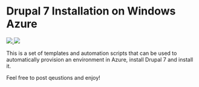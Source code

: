 # Drupal 7 Installation on Windows Azure
<a href="https://portal.azure.com/#create/Microsoft.Template/uri/https%3A%2F%2Fraw.githubusercontent.com%2Fgopikap%2Fazure-quickstart-templates%2Fmaster%2Fdrupal-on-azure%2Fdrupaldeploy.json" target="_blank">
    <img src="http://azuredeploy.net/deploybutton.png"/>
</a>
<a href="http://armviz.io/#/?load=https%3A%2F%2Fraw.githubusercontent.com%2Fgopikap%2Fazure-quickstart-templates%2Fmaster%2Fdrupal-on-azure%2Fdrupaldeploy.json" target="_blank">
    <img src="http://armviz.io/visualizebutton.png"/>
</a>


This is a set of templates and automation scripts that can be used to automatically provision an environment in Azure, install Drupal 7 and install it.

Feel free to post qeustions and enjoy!